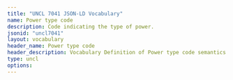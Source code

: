 ```yaml
---
title: "UNCL 7041 JSON-LD Vocabulary"
name: Power type code
description: Code indicating the type of power.
jsonid: "uncl7041"
layout: vocabulary
header_name: Power type code
header_description: Vocabulary Definition of Power type code semantics in HTML format. JSON-LD format is available at [uncl7041.jsonld](/vocabulary/uncl7041.jsonld)
type: uncl
options:
---
```

